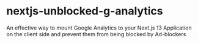 # nextjs-unblocked-g-analytics
An effective way to mount Google Analytics to your Next.js 13 Application on the client side and prevent them from being blocked by Ad-blockers
